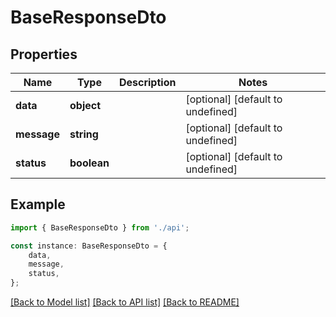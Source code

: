 # BaseResponseDto


## Properties

Name | Type | Description | Notes
------------ | ------------- | ------------- | -------------
**data** | **object** |  | [optional] [default to undefined]
**message** | **string** |  | [optional] [default to undefined]
**status** | **boolean** |  | [optional] [default to undefined]

## Example

```typescript
import { BaseResponseDto } from './api';

const instance: BaseResponseDto = {
    data,
    message,
    status,
};
```

[[Back to Model list]](../README.md#documentation-for-models) [[Back to API list]](../README.md#documentation-for-api-endpoints) [[Back to README]](../README.md)
